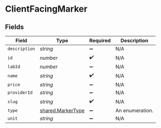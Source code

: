 # ClientFacingMarker


## Fields

| Field                                                  | Type                                                   | Required                                               | Description                                            |
| ------------------------------------------------------ | ------------------------------------------------------ | ------------------------------------------------------ | ------------------------------------------------------ |
| `description`                                          | *string*                                               | :heavy_minus_sign:                                     | N/A                                                    |
| `id`                                                   | *number*                                               | :heavy_check_mark:                                     | N/A                                                    |
| `labId`                                                | *number*                                               | :heavy_minus_sign:                                     | N/A                                                    |
| `name`                                                 | *string*                                               | :heavy_check_mark:                                     | N/A                                                    |
| `price`                                                | *string*                                               | :heavy_minus_sign:                                     | N/A                                                    |
| `providerId`                                           | *string*                                               | :heavy_minus_sign:                                     | N/A                                                    |
| `slug`                                                 | *string*                                               | :heavy_check_mark:                                     | N/A                                                    |
| `type`                                                 | [shared.MarkerType](../../models/shared/markertype.md) | :heavy_minus_sign:                                     | An enumeration.                                        |
| `unit`                                                 | *string*                                               | :heavy_minus_sign:                                     | N/A                                                    |